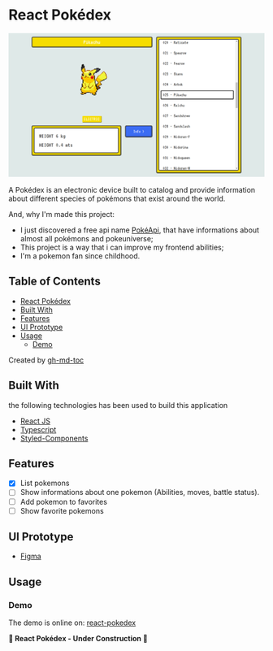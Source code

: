 # React Pokédex

![Print](./images/print.png)

A Pokédex is an electronic device built to catalog and provide information about different species of pokémons that exist around the world.

And, why I'm made this project:

- I just discovered a free api name [PokéApi](https://pokeapi.co/), that have informations about almost all pokémons and pokeuniverse;
- This project is a way that i can improve my frontend abilities;
- I'm a pokemon fan since childhood.


## Table of Contents

- [React Pokédex](#react-pokédex)
- [Built With](#built-with)
- [Features](#features)
- [UI Prototype](#ui-prototype)
- [Usage](#usage)
  - [Demo](#demo)

Created by [gh-md-toc](https://github.com/ekalinin/github-markdown-toc)


## Built With

the following technologies has been used to build this application 

- [React JS](http://reactjs.org/)
- [Typescript](https://www.typescriptlang.org/)
- [Styled-Components](https://styled-components.com/)


## Features

- [x] List pokemons
- [ ] Show informations about one pokemon (Abilities, moves, battle status).
- [ ] Add pokemon to favorites
- [ ] Show favorite pokemons

## UI Prototype

- [Figma](https://www.figma.com/file/lAu8IKqmoLLpCcuAEjtgzJ/pokedex-online?node-id=0%3A1)

## Usage 
### Demo

The demo is online on: [react-pokedex](https://react-pokedex-seven.vercel.app/)

**🚧  React Pokédex - Under Construction 🚧**
